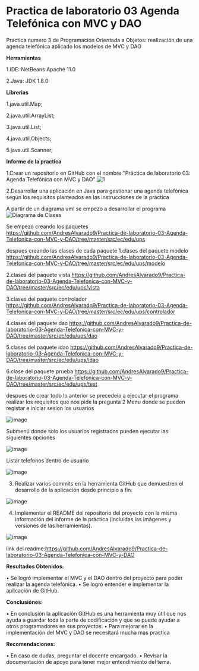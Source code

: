 # Practica de laboratorio 03 Agenda Telefónica con MVC y DAO
Practica numero 3 de Programación Orientada a Objetos: realización de una agenda telefónica aplicado los modelos de MVC y DAO

**Herramientas**

1.IDE: NetBeans Apache 11.0

2.Java: JDK 1.8.0

**Librerias**

1.java.util.Map;

2.java.util.ArrayList;

3.java.util.List;

4.java.util.Objects;

5.java.util.Scanner;


**Informe de la practica**

1.Crear un repositorio en GitHub con el nombre "Práctica de laboratorio 03: Agenda Telefónica con MVC y DAO"
![1](https://user-images.githubusercontent.com/65028395/82039618-df94eb80-966a-11ea-8c1d-71883dfdf8a9.jpg)

2.Desarrollar una aplicación en Java para gestionar una agenda telefónica según los requisitos planteados en las instrucciones de la práctica

A partir de un diagrama uml se empezo a desarrollar el  programa
![Diagrama de Clases](https://user-images.githubusercontent.com/65028395/82039830-2f73b280-966b-11ea-8a48-8f1b6f4e49cf.jpeg)

Se empezo creando los paquetes
https://github.com/AndresAlvarado9/Practica-de-laboratorio-03-Agenda-Telefonica-con-MVC-y-DAO/tree/master/src/ec/edu/ups

despues creando las clases  de cada paquete
1.clases del paquete modelo
https://github.com/AndresAlvarado9/Practica-de-laboratorio-03-Agenda-Telefonica-con-MVC-y-DAO/tree/master/src/ec/edu/ups/modelo

2.clases del paquete vista
https://github.com/AndresAlvarado9/Practica-de-laboratorio-03-Agenda-Telefonica-con-MVC-y-DAO/tree/master/src/ec/edu/ups/vista

3.clases del paquete controlador
https://github.com/AndresAlvarado9/Practica-de-laboratorio-03-Agenda-Telefonica-con-MVC-y-DAO/tree/master/src/ec/edu/ups/controlador

4.clases del paquete dao
https://github.com/AndresAlvarado9/Practica-de-laboratorio-03-Agenda-Telefonica-con-MVC-y-DAO/tree/master/src/ec/edu/ups/dao

5.clases del paquete idao
https://github.com/AndresAlvarado9/Practica-de-laboratorio-03-Agenda-Telefonica-con-MVC-y-DAO/tree/master/src/ec/edu/ups/idao

6.clase del paquete prueba
https://github.com/AndresAlvarado9/Practica-de-laboratorio-03-Agenda-Telefonica-con-MVC-y-DAO/tree/master/src/ec/edu/ups/test

despues de crear todo lo anterior se precedeio a ejecutar el programa realizar los requisitos que nos pide la pregunta 2
Menu donde se pueden registar e iniciar sesion los usuarios

![image](https://user-images.githubusercontent.com/65028395/82040721-a6f61180-966c-11ea-9131-02b8d8641749.png)

Submenú donde solo los usuarios registrados pueden ejecutar las siguientes opciones

![image](https://user-images.githubusercontent.com/65028395/82040891-e7558f80-966c-11ea-8cb5-f9f44fbf283f.png)

Listar telefonos dentro de usuario

![image](https://user-images.githubusercontent.com/65028395/82040953-03593100-966d-11ea-8c7f-3fb699c32ef8.png)

3. Realizar varios commits en la herramienta GitHub que demuestren el desarrollo de la aplicación desde principio a fin. 



![image](https://user-images.githubusercontent.com/65028395/82046919-78c9ff00-9677-11ea-89c4-c9b014eaa96f.png)

4. Implementar el README del repositorio del proyecto con la misma información del informe de la práctica (incluidas las imágenes y versiones de las herramientas).

![image](https://user-images.githubusercontent.com/65028395/82041397-ba55ac80-966d-11ea-899c-797f208cee9d.png)

link del readme:https://github.com/AndresAlvarado9/Practica-de-laboratorio-03-Agenda-Telefonica-con-MVC-y-DAO

**Resultados Obtenidos:**

•	Se logró implementar el MVC y el DAO dentro del proyecto para poder realizar la agenda telefónica.
•	Se logró entender e implementar la aplicación de GitHub.

**Conclusiónes:**

•	En conclusión la aplicación GitHub es una herramienta muy útil que nos ayuda a guardar toda la parte de codificación y que se puede ayudar a otros programadores en sus proyectos.
•	Para mejorar en la implementación del MVC y DAO se necesitará mucha mas practica

**Recomendaciones:**

•	En caso de dudas, preguntar el docente encargado.
•	Revisar la documentación de apoyo para tener mejor entendimiento del tema.







